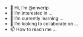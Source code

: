 - 👋 Hi, I’m @envertp
- 👀 I’m interested in ...
- 🌱 I’m currently learning ...
- 💞️ I’m looking to collaborate on ...
- 📫 How to reach me ...

<!---
envertp/envertp is a ✨ special ✨ repository because its `README.md` (this file) appears on your GitHub profile.
You can click the Preview link to take a look at your changes.
--->
